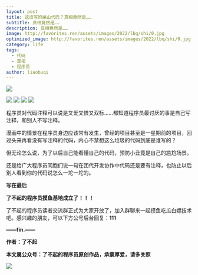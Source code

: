 ```yaml
---
layout: post
title: 这谁写的屎山代码？真相竟然是……
subtitle: 真相竟然是……
description: 真相竟然是……
image: http://favorites.ren/assets/images/2022/lbq/shi/0.jpg
optimized_image: http://favorites.ren/assets/images/2022/lbq/shi/0.jpg
category: life
tags:
  - 代码
  - 真相
  - 程序员
author: liaobuqi
---
```

![](http://favorites.ren/assets/images/2021/cartoon/bianbie/640.jpeg)


![](http://favorites.ren/assets/images/2022/lbq/shi/640.jpeg)
![](http://favorites.ren/assets/images/2022/lbq/shi/640-1.jpeg)
![](http://favorites.ren/assets/images/2022/lbq/shi/640-2.jpeg)
![](http://favorites.ren/assets/images/2022/lbq/shi/640-3.jpeg)

程序员对代码注释可以说是又爱又恨又双标……都知道程序员最讨厌的事是自己写注释，和别人不写注释。

漫画中的情景在程序员身边应该常有发生，曾经的项目甚至是一星期前的项目，回过头来再看没有写注释的代码，内心不禁想这么垃圾的代码到底是谁写的？

但无论怎么说，为了以后自己能看懂自己的代码，预防小丑竟是自己的尴尬场景。

还是给广大程序员同胞们说一句在团代开发协作中代码还是要有注释，也防止以后别人看到你的代码说怎么一坨一坨的。


**写在最后**

**了不起的程序员摸鱼基地成立了！！！**

了不起的程序员读者交流群正式为大家开放了，加入群聊来一起摸鱼吃瓜白嫖技术吧。感兴趣的朋友，可以下方公号后台回复：**111**

**——fin.——**

**作者：了不起**

**本文属公众号：了不起的程序员原创作品，承蒙厚爱，请多关照**

![](http://favorites.ren/assets/images/2021/lbq/tuodan/640.gif)

